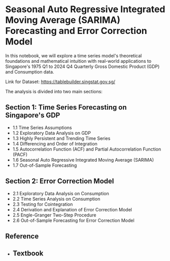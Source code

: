 # Seasonal Auto Regressive Integrated Moving Average (SARIMA) Forecasting and Error Correction Model 

In this notebook, we will explore a time series model's theoretical foundations and mathematical intuition with real-world applications to Singapore's 1975 Q1 to 2024 Q4 Quarterly Gross Domestic Product (GDP) and Consumption data.

Link for Dataset: https://tablebuilder.singstat.gov.sg/

The analysis is divided into two main sections:

## Section 1: Time Series Forecasting on Singapore's GDP 
  - 1.1 Time Series Assumptions
  - 1.2 Exploratory Data Analysis on GDP
  - 1.3 Highly Persistent and Trending Time Series
  - 1.4 Differencing and Order of Integration
  - 1.5 Autocorrelation Function (ACF) and Partial Autocorrelation Function (PACF)
  - 1.6 Seasonal Auto Regressive Integrated Moving Average (SARIMA)
  - 1.7 Out-of-Sample Forecasting

## Section 2: Error Correction Model

  - 2.1 Exploratory Data Analysis on Consumption
  - 2.2 Time Series Analysis on Consumption
  - 2.3 Testing for Cointegration
  - 2.4 Derivation and Explanation of Error Correction Model
  - 2.5 Engle-Granger Two-Step Procedure
  - 2.6 Out-of-Sample Forecasting for Error Correction Model

## Reference

  - Textbook
      - 
